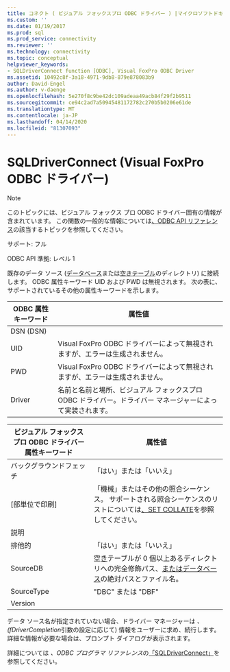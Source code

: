 ```yaml
---
title: コネクト ( ビジュアル フォックスプロ ODBC ドライバー ) |マイクロソフトドキュメント
ms.custom: ''
ms.date: 01/19/2017
ms.prod: sql
ms.prod_service: connectivity
ms.reviewer: ''
ms.technology: connectivity
ms.topic: conceptual
helpviewer_keywords:
- SQLDriverConnect function [ODBC], Visual FoxPro ODBC Driver
ms.assetid: 10492c8f-3a18-4971-9db8-879e878083b9
author: David-Engel
ms.author: v-daenge
ms.openlocfilehash: 5e270f8c9be42dc109adeaa49acb84f29f2b9511
ms.sourcegitcommit: ce94c2ad7a50945481172782c270b5b0206e61de
ms.translationtype: MT
ms.contentlocale: ja-JP
ms.lasthandoff: 04/14/2020
ms.locfileid: "81307093"
---
```

# <a name="sqldriverconnect-visual-foxpro-odbc-driver"></a>SQLDriverConnect (Visual FoxPro ODBC ドライバー)
> [!NOTE]  
>  このトピックには、ビジュアル フォックス プロ ODBC ドライバー固有の情報が含まれています。 この関数の一般的な情報については[、ODBC API リファレンス](../../odbc/reference/syntax/odbc-api-reference.md)の該当するトピックを参照してください。  
  
 サポート: フル  
  
 ODBC API 準拠: レベル 1  
  
 既存のデータ ソース ([データベース](../../odbc/microsoft/visual-foxpro-terminology.md)または[空きテーブル](../../odbc/microsoft/visual-foxpro-terminology.md)のディレクトリ) に接続します。 ODBC 属性キーワード UID および PWD は無視されます。 次の表に、サポートされているその他の属性キーワードを示します。  
  
|ODBC 属性キーワード|属性値|  
|----------------------------|---------------------|  
|DSN (DSN)||  
|UID|Visual FoxPro ODBC ドライバーによって無視されますが、エラーは生成されません。|  
|PWD|Visual FoxPro ODBC ドライバーによって無視されますが、エラーは生成されません。|  
|Driver|名前と名前と場所、ビジュアル フォックスプロ ODBC ドライバー。ドライバー マネージャーによって実装されます。|  
  
|ビジュアル フォックスプロ ODBC ドライバー属性キーワード|属性値|  
|-------------------------------------------------|---------------------|  
|バックグラウンドフェッチ|「はい」または「いいえ」|  
|[部単位で印刷]|「機械」またはその他の照合シーケンス。 サポートされる照合シーケンスのリストについては[、SET COLLATE](../../odbc/microsoft/set-collate-command.md)を参照してください。|  
|説明||  
|排他的|「はい」または「いいえ」|  
|SourceDB|空[き](../../odbc/microsoft/visual-foxpro-terminology.md)テーブルが 0 個以上あるディレクトリへの完全修飾パス、[またはデータベース](../../odbc/microsoft/visual-foxpro-terminology.md)の絶対パスとファイル名。|  
|SourceType|"DBC" または "DBF"|  
|Version||  
  
 データ ソース名が指定されていない場合、ドライバー マネージャーは *、(fDriverCompletion*引数の設定に応じて) 情報をユーザーに求め、続行します。 詳細な情報が必要な場合は、プロンプト ダイアログが表示されます。  
  
 詳細については *、ODBC プログラマ リファレンス*の[「SQLDriverConnect」](../../odbc/reference/syntax/sqldriverconnect-function.md)を参照してください。
